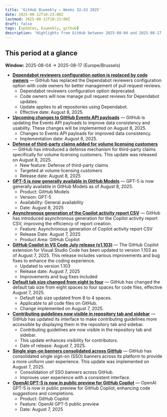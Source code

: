 ```yaml
---
title: 'GitHub Biweekly – Weeks 32–33 2025'
date: 2025-08-12T10:23:00Z
lastmod: 2025-08-12T10:23:00Z
draft: false
tags: [updates, biweekly, github]
description: 'Highlights from GitHub between 2025-08-04 and 2025-08-17.'
---
```

## This period at a glance

**Window:** 2025-08-04 → 2025-08-17 (Europe/Brussels)

- **[Dependabot reviewers configuration option is replaced by code owners](https://github.blog/changelog/2025-08-08-dependabot-reviewers-configuration-option-is-replaced-by-code-owners)** — GitHub has replaced the Dependabot reviewers configuration option with code owners for better management of pull request reviews.
  - Dependabot reviewers configuration option deprecated.
  - Code owners will now manage pull request reviews for Dependabot updates.
  - Update applies to all repositories using Dependabot.
  - Effective date: August 8, 2025.
- **[Upcoming changes to GitHub Events API payloads](https://github.blog/changelog/2025-08-08-upcoming-changes-to-github-events-api-payloads)** — GitHub is updating the Events API payloads to improve data consistency and usability. These changes will be implemented on August 8, 2025.
  - Changes to Events API payloads for improved data consistency.
  - Implementation date: August 8, 2025.
- **[Defense of third-party claims added for volume licensing customers](https://github.blog/changelog/2025-08-08-defense-of-third-party-claims-added-for-volume-licensing-customers)** — GitHub has introduced a defense mechanism for third-party claims specifically for volume licensing customers. This update was released on August 8, 2025.
  - New feature: Defense of third-party claims
  - Targeted at volume licensing customers
  - Release date: August 8, 2025
- **[GPT-5 is now generally available in GitHub Models](https://github.blog/changelog/2025-08-07-gpt-5-is-now-generally-available-in-github-models)** — GPT-5 is now generally available in GitHub Models as of August 8, 2025.
  - Product: GitHub Models
  - Version: GPT-5
  - Availability: General availability
  - Date: August 8, 2025
- **[Asynchronous generation of the Copilot activity report CSV](https://github.blog/changelog/2025-08-07-asynchronous-generation-of-the-copilot-activity-report-csv)** — GitHub has introduced asynchronous generation for the Copilot activity report CSV, improving the efficiency of report creation.
  - Feature: Asynchronous generation of Copilot activity report CSV
  - Release Date: August 7, 2025
  - Product Area: GitHub Copilot
- **[GitHub Copilot in VS Code July release (v1.103)](https://github.blog/changelog/2025-08-07-github-copilot-in-vs-code-july-release-v1-103)** — The GitHub Copilot extension for Visual Studio Code has been updated to version 1.103 as of August 7, 2025. This release includes various improvements and bug fixes to enhance the coding experience.
  - Updated to version 1.103
  - Release date: August 7, 2025
  - Improvements and bug fixes included
- **[Default tab size changed from eight to four](https://github.blog/changelog/2025-08-07-default-tab-size-changed-from-eight-to-four)** — GitHub has changed the default tab size from eight spaces to four spaces for code files, effective August 7, 2025.
  - Default tab size updated from 8 to 4 spaces.
  - Applicable to all code files on GitHub.
  - Change implemented on August 7, 2025.
- **[Contributing guidelines now visible in repository tab and sidebar](https://github.blog/changelog/2025-08-07-contributing-guidelines-now-visible-in-repository-tab-and-sidebar)** — GitHub has updated its interface to make contributing guidelines more accessible by displaying them in the repository tab and sidebar.
  - Contributing guidelines are now visible in the repository tab and sidebar.
  - This update enhances visibility for contributors.
  - Date of release: August 7, 2025.
- **[Single sign-on banners consolidated across GitHub](https://github.blog/changelog/2025-08-07-single-sign-on-banners-consolidated-across-github)** — GitHub has consolidated single sign-on (SSO) banners across its platform to provide a more uniform user experience. This update was implemented on August 7, 2025.
  - Consolidation of SSO banners across GitHub.
  - Improves user experience with a consistent interface.
- **[OpenAI GPT-5 is now in public preview for GitHub Copilot](https://github.blog/changelog/2025-08-07-openai-gpt-5-is-now-in-public-preview-for-github-copilot)** — OpenAI GPT-5 is now in public preview for GitHub Copilot, enhancing code suggestions and completions.
  - Product: GitHub Copilot
  - Feature: OpenAI GPT-5 public preview
  - Date: August 7, 2025

